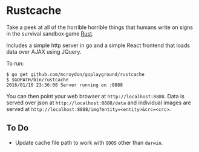 # Rustcache

Take a peek at all of the horrible horrible things that humans write on signs in the survival sandbox game [Rust](http://playrust.com).

Includes a simple http server in go and a simple React frontend that loads data over AJAX using JQuery.

To run:

	$ go get github.com/mcroydon/goplayground/rustcache
	$ $GOPATH/bin/rustcache
	2016/01/10 23:36:08 Server running on :8888

You can then point your web browser at `http://localhost:8888`. Data is served over json at `http://localhost:8888/data` and individual images are served at `http://localhost:8888/img?entity=<entity>&crc=<crc>`.

## To Do

* Update cache file path to work with `GOOS` other than `darwin`.
